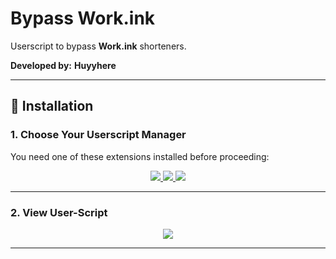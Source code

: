 # Bypass Work.ink

Userscript to bypass **Work.ink** shorteners.

**Developed by:** **Huyyhere**

---

## 🚀 Installation

### 1. Choose Your Userscript Manager

You need one of these extensions installed before proceeding:

<p align="center">
  <a href="https://chromewebstore.google.com/detail/tampermonkey/dhdgffkkebhmkfjojejmpbldmpobfkfo?hl">
    <img src="https://img.shields.io/badge/TAMPERMONKEY-FF5733?style=for-the-badge&logo=tampermonkey&logoColor=white" />
  </a>
  <a href="https://violentmonkey.github.io/">
    <img src="https://img.shields.io/badge/VIOLENTMONKEY-228B22?style=for-the-badge&logo=javascript&logoColor=white" />
  </a>
  <a href="https://addons.mozilla.org/en-US/firefox/addon/greasemonkey/">
    <img src="https://img.shields.io/badge/GREASEMONKEY-0A4A6D?style=for-the-badge&logo=firefox&logoColor=white" />
  </a>
</p>

---

### 2. View User-Script

<p align="center">
  <a href="https://raw.githubusercontent.com/Huyyhere/Work.ink-Bypass/refs/heads/main/user-script.js">
    <img src="https://img.shields.io/badge/View User-Script-007ACC?style=for-the-badge&logo=github&logoColor=white" />
  </a>
</p>

---
